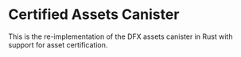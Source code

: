 # Certified Assets Canister


This is the re-implementation of the DFX assets canister in Rust with support for asset certification.
